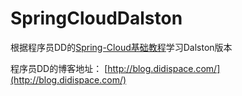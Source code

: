 # SpringCloudDalston
根据程序员DD的[Spring-Cloud基础教程](http://blog.didispace.com/Spring-Cloud%E5%9F%BA%E7%A1%80%E6%95%99%E7%A8%8B/)学习Dalston版本


程序员DD的博客地址：
[http://blog.didispace.com/](http://blog.didispace.com/)